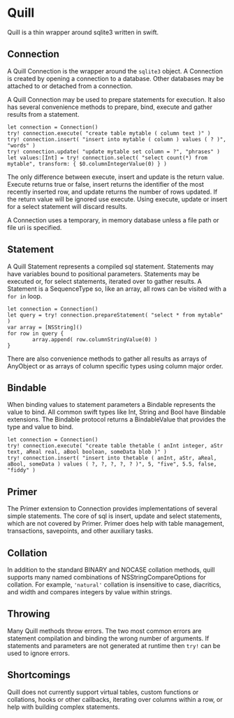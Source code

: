 # Quill
Quill is a thin wrapper around sqlite3 written in swift.

## Connection
A Quill Connection is the wrapper around the `sqlite3` object.  A Connection is created by opening a connection to a database.  Other databases may be attached to or detached from a connection.

A Quill Connection may be used to prepare statements for execution.  It also has several convenience methods to prepare, bind, execute and gather results from a statement.

```
let connection = Connection()
try! connection.execute( "create table mytable ( column text )" )
try! connection.insert( "insert into mytable ( column ) values ( ? )", "words" )
try! connection.update( "update mytable set column = ?", "phrases" )
let values:[Int] = try! connection.select( "select count(*) from mytable", transform: { $0.columnIntegerValue(0) } )
```

The only difference between execute, insert and update is the return value.  Execute returns true or false, insert returns the identifier of the most recently inserted row, and update returns the number of rows updated.  If the return value will be ignored use execute.  Using execute, update or insert for a select statement will discard results.

A Connection uses a temporary, in memory database unless a file path or file uri is specified.

## Statement
A Quill Statement represents a compiled sql statement.  Statements may have variables bound to positional parameters.  Statements may be executed or, for select statements, iterated over to gather results.  A Statement is a SequenceType so, like an array, all rows can be visited with a `for in` loop.

```
let connection = Connection()
let query = try! connection.prepareStatement( "select * from mytable" )
var array = [NSString]()
for row in query {
		array.append( row.columnStringValue(0) )
}
```

There are also convenience methods to gather all results as arrays of AnyObject or as arrays of column specific types using column major order.

## Bindable
When binding values to statement parameters a Bindable represents the value to bind.  All common swift types like Int, String and Bool have Bindable extensions.  The Bindable protocol returns a BindableValue that provides the type and value to bind.

```
let connection = Connection()
try! connection.execute( "create table thetable ( anInt integer, aStr text, aReal real, aBool boolean, someData blob )" )
try! connection.insert( "insert into thetable ( anInt, aStr, aReal, aBool, someData ) values ( ?, ?, ?, ?, ? )", 5, "five", 5.5, false, "fiddy" )
```

## Primer
The Primer extension to Connection provides implementations of several simple statements.  The core of sql is insert, update and select statements, which are not covered by Primer.  Primer does help with table management, transactions, savepoints, and other auxiliary tasks.

## Collation
In addition to the standard BINARY and NOCASE collation methods, quill supports many named combinations of NSStringCompareOptions for collation.  For example, `'natural'` collation is insensitive to case, diacritics, and width and compares integers by value within strings.

## Throwing
Many Quill methods throw errors.  The two most common errors are statement compilation and binding the wrong number of arguments.  If statements and parameters are not generated at runtime then `try!` can be used to ignore errors.

## Shortcomings
Quill does not currently support virtual tables, custom functions or collations, hooks or other callbacks, iterating over columns within a row, or help with building complex statements.
